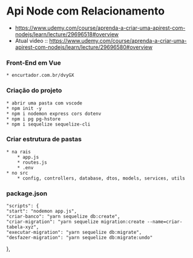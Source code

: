 # Api Node com Relacionamento
* https://www.udemy.com/course/aprenda-a-criar-uma-apirest-com-nodejs/learn/lecture/29696518#overview
* Atual video :: https://www.udemy.com/course/aprenda-a-criar-uma-apirest-com-nodejs/learn/lecture/29696580#overview

### Front-End em Vue
    * encurtador.com.br/dvyGX

### Criação do projeto
    * abrir uma pasta com vscode
    * npm init -y
    * npm i nodemon express cors dotenv
    * npm i pg pg-hstore
    * npm i sequelize sequelize-cli

### Criar estrutura de pastas
    * na rais
        * app.js
        * routes.js
        * .env
    * no src
        * config, controllers, database, dtos, models, services, utils
### package.json
    "scripts": {
    "start": "nodemon app.js",
    "criar-banco": "yarn sequelize db:create",
    "criar-migration": "yarn sequelize migration:create --name=criar-tabela-xyz",
    "executar-migration": "yarn sequelize db:migrate",
    "desfazer-migration": "yarn sequelize db:migrate:undo"
},